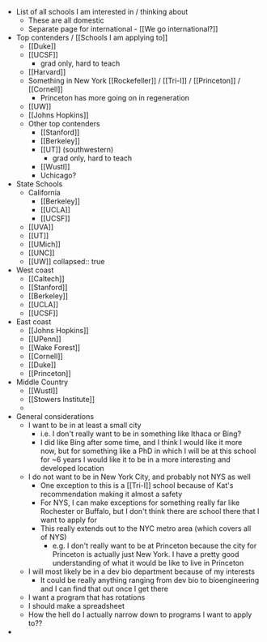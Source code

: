 - List of all schools I am interested in / thinking about
	- These are all domestic
	- Separate page for international - [[We go international?]]
- Top contenders / [[Schools I am applying to]]
	- [[Duke]]
	- [[UCSF]]
		- grad only, hard to teach
	- [[Harvard]]
	- Something in New York [[Rockefeller]] / [[Tri-I]] / [[Princeton]] / [[Cornell]]
		- Princeton has more going on in regeneration
	- [[UW]]
	- [[Johns Hopkins]]
	- Other top contenders
		- [[Stanford]]
		- [[Berkeley]]
		- [[UT]] (southwestern)
			- grad only, hard to teach
		- [[Wustl]]
		- Uchicago?
- State Schools
	- California
		- [[Berkeley]]
		- [[UCLA]]
		- [[UCSF]]
	- [[UVA]]
	- [[UT]]
	- [[UMich]]
	- [[UNC]]
	- [[UW]]
	  collapsed:: true
- West coast
	- [[Caltech]]
	- [[Stanford]]
	- [[Berkeley]]
	- [[UCLA]]
	- [[UCSF]]
- East coast
	- [[Johns Hopkins]]
	- [[UPenn]]
	- [[Wake Forest]]
	- [[Cornell]]
	- [[Duke]]
	- [[Princeton]]
- Middle Country
	- [[Wustl]]
	- [[Stowers Institute]]
	-
- General considerations
	- I want to be in at least a small city
		- i.e. I don't really want to be in something like Ithaca or Bing?
		- I did like Bing after some time, and I think I would like it more now, but for something like a PhD in which I will be at this school for ~6 years I would like it to be in a more interesting and developed location
	- I do not want to be in New York City, and probably not NYS as well
		- One exception to this is a [[Tri-I]]  school because of Kat's recommendation making it almost a safety
		- For NYS, I can make exceptions for something really far like Rochester or Buffalo, but I don't think there are school there that I want to apply for
		- This really extends out to the NYC metro area (which covers all of NYS)
			- e.g. I don't really want to be at Princeton because the city for Princeton is actually just New York. I have a pretty good understanding of what it would be like to live in Princeton
	- I will most likely be in a dev bio department because of my interests
		- It could be really anything ranging from dev bio to bioengineering and I can find that out once I get there
	- I want a program that has rotations
	- I should make a spreadsheet
	- How the hell do I actually narrow down to programs I want to apply to??
-